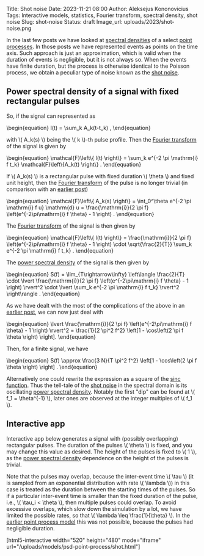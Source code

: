 Title: Shot noise
Date: 2023-11-21 08:00
Author: Aleksejus Kononovicius
Tags: Interactive models, statistics, Fourier transform, spectral density, shot noise
Slug: shot-noise
Status: draft
Image_url: uploads/2023/shot-noise.png

In the last few posts we have looked at [spectral
densities](/tag/spectral-density/) of a select [point
processes](/tag/point-process/). In those posts we have represented events
as points on the time axis. Such approach is just an approximation, which is
valid when the duration of events is negligible, but it is not always so.
When the events have finite duration, but the process is otherwise identical
to the Poisson process, we obtain a peculiar type of noise known as the
[shot noise](/tag/shot-noise/).
<!--more-->

## Power spectral density of a signal with fixed rectangular pulses

So, if the signal can represented as

\begin{equation}
    I(t) = \sum\_k A\_k(t-t\_k) ,
\end{equation}

with \\\( A\_k(s) \\\) being the \\\( k \\\)-th pulse profile. Then the
[Fourier transform](/tag/fourier-transform/) of the signal is given by

\begin{equation}
    \mathcal{F}\left\\{ I(t) \right\\} =
        \sum\_k e^{-2 \pi \mathrm{i} f t\_k} \mathcal{F}\left\\{A\_k(t) \right\\} .
\end{equation}

If \\\( A\_k(s) \\\) is a rectangular pulse with fixed duration \\\( \theta
\\\) and fixed unit height, then the [Fourier
transform](/tag/fourier-transform/) of the pulse is no longer trivial (in
comparison with an [earlier
post]({filename}/articles/2023/poisson-process-psd.md))

\begin{equation}
    \mathcal{F}\left\\{ A\_k(s) \right\\} =
        \int\_0^\theta e^{-2 \pi \mathrm{i} f u} \mathrm{d} u =
        \frac{\mathrm{i}}{2 \pi f} \left(e^{-2\pi\mathrm{i} f \theta} - 1 \right) .
\end{equation}

The [Fourier transform](/tag/fourier-transform/) of the signal is then given
by

\begin{equation}
    \mathcal{F}\left\\{ I(t) \right\\} =
        \frac{\mathrm{i}}{2 \pi f} \left(e^{-2\pi\mathrm{i} f \theta} - 1 \right)
        \cdot
        \sqrt{\frac{2}{T}}
        \sum\_k e^{-2 \pi \mathrm{i} f t\_k} .
\end{equation}

The [power spectral density](/tag/spectral-density/) of the signal is then
given by

\begin{equation}
    S(f) = \lim\_{T\rightarrow\infty} \left\langle
            \frac{2}{T} \cdot \lvert
                \frac{\mathrm{i}}{2 \pi f} \left(e^{-2\pi\mathrm{i} f \theta} - 1 \right)
            \rvert^2 \cdot \lvert
                    \sum\_k e^{-2 \pi \mathrm{i} f t\_k}
                \rvert^2
        \right\rangle .
\end{equation}

As we have dealt with the most of the complications of the above in an
[earlier post]({filename}/articles/2023/poisson-process-psd.md), we can now
just deal with

\begin{equation}
    \lvert \frac{\mathrm{i}}{2 \pi f} \left(e^{-2\pi\mathrm{i} f \theta} - 1 \right) \rvert^2 =
        \frac{1}{2 \pi^2 f^2} \left[1 - \cos\left(2 \pi f \theta \right) \right].
\end{equation}

Then, for a finite signal, we have

\begin{equation}
    S(f) \approx \frac{3 N}{T \pi^2 f^2} \left[1 - \cos\left(2 \pi f \theta \right) \right] .
\end{equation}

Alternatively one could rewrite the expression as a square of the [sinc
function](https://en.wikipedia.org/wiki/Sinc_function). Thus the tell-tale
of the [shot noise](/tag/shot-noise/) in the spectral domain is its
oscillating [power spectral density](/tag/spectral-density/). Notably the
first "dip" can be found at \\\( f\_1 = \theta^{-1} \\\), later ones are
observed at the integer multiples of \\\( f\_1 \\\).

## Interactive app

Interactive app below generates a signal with (possibly overlapping)
rectangular pulses. The duration of the pulses \\\( \theta \\\) is fixed,
and you may change this value as desired. The height of the pulses is fixed to
\\\( 1 \\\), as the [power spectral density](/tag/spectral-density/)
dependence on the height of the pulses is trivial.

Note that the pulses may overlap, because the inter-event time \\\( \tau \\\)
(it is sampled from an exponential distribution with rate \\\( \lambda \\\))
in this case is treated as the duration between the starting times of
the pulses. So if a particular inter-event time is smaller than the fixed
duration of the pulse, i.e., \\\( \tau\_i < \theta \\\), then multiple
pulses could overlap. To avoid excessive overlaps, which slow down the
simulation by a lot, we have limited the possible rates, so that
\\\( \lambda \leq \frac{1}{\theta} \\\). In the [earlier point process
model]({filename}/articles/2023/poisson-process-psd.md) this was not
possible, because the pulses had negligible duration.

[html5-interactive width="520" height="480" mode="iframe"
url="/uploads/models/psd-point-process/shot.html"]
